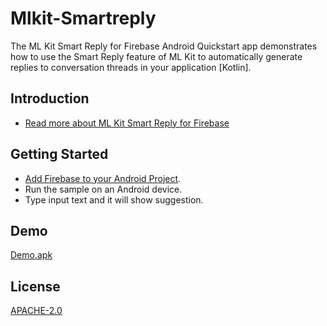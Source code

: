 # Mlkit-Smartreply

The ML Kit Smart Reply for Firebase Android Quickstart app demonstrates how to
use the Smart Reply feature of ML Kit to automatically generate replies
to conversation threads in your application [Kotlin].

## Introduction

- [Read more about ML Kit Smart Reply for Firebase](https://firebase.google.com/docs/ml-kit/android/generate-smart-replies)

## Getting Started

- [Add Firebase to your Android Project](https://firebase.google.com/docs/android/setup).
- Run the sample on an Android device.
- Type input text and it will show suggestion.


## Demo
[Demo.apk](demo/demo.apk)

## License
[APACHE-2.0](http://www.apache.org/licenses/LICENSE-2.0)

